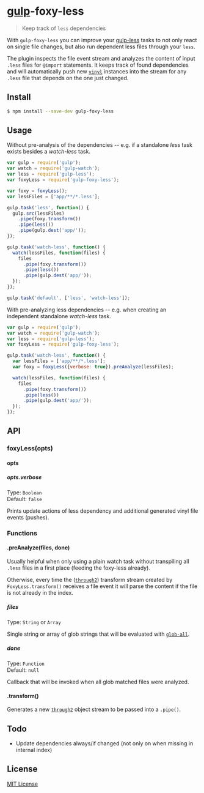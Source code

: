 # [gulp](http://gulpjs.com)-foxy-less

> Keep track of `less` dependencies

With `gulp-foxy-less` you can improve your 
[gulp-less](https://github.com/plus3network/gulp-less) tasks 
to not only react on single file changes, but also run dependent less 
files through your `less`.

The plugin inspects the file event stream and analyzes the content of
input `.less` files for `@import` statements. It keeps track of found dependencies 
and will automatically push new [`vinyl`](https://github.com/wearefractal/vinyl)
instances into the stream for any `.less` file that depends on the one 
just changed.


## Install

```sh
$ npm install --save-dev gulp-foxy-less
```

## Usage

Without pre-analysis of the dependencies -- e.g. if a standalone *less* 
task exists besides a *watch-less* task. 

```js
var gulp = require('gulp');
var watch = require('gulp-watch');
var less = require('gulp-less');
var foxyLess = require('gulp-foxy-less');

var foxy = foxyLess();
var lessFiles = ['app/**/*.less'];

gulp.task('less', function() {
  gulp.src(lessFiles)
    .pipe(foxy.transform())
    .pipe(less())
    .pipe(gulp.dest('app/'));
});

gulp.task('watch-less', function() {
  watch(lessFiles, function(files) {
    files
      .pipe(foxy.transform())
      .pipe(less())
      .pipe(gulp.dest('app/'));
  });
});

gulp.task('default', ['less', 'watch-less']);
```

With pre-analyzing less dependencies -- e.g. when creating an
independent standalone *watch-less* task.

```js
var gulp = require('gulp');
var watch = require('gulp-watch');
var less = require('gulp-less');
var foxyLess = require('gulp-foxy-less');

gulp.task('watch-less', function() {
  var lessFiles = ['app/**/*.less'];
  var foxy = foxyLess({verbose: true}).preAnalyze(lessFiles);

  watch(lessFiles, function(files) {
    files
      .pipe(foxy.transform())
      .pipe(less())
      .pipe(gulp.dest('app/'));
  });
});
```

## API

### foxyLess(opts)

#### opts
##### opts.verbose

Type: `Boolean`  
Default: `false`

Prints update actions of less dependency and additional generated vinyl file events (pushes).



### Functions


#### .preAnalyze(files, done)

Usually helpful when only using a plain watch task without 
transpiling all `.less` files in a first place (feeding the foxy-less already).

Otherwise, every time the ([`through2`](https://github.com/rvagg/through2)) transform 
stream created by `FoxyLess.transform()` receives a file event it will parse the 
content if the file is not already in the index.

##### files
Type: `String` or `Array`

Single string or array of glob strings that will be evaluated with [`glob-all`](https://github.com/jpillora/node-glob-all).

##### done
Type: `Function`  
Default: `null`

Callback that will be invoked when all glob matched files were analyzed.


#### .transform()

Generates a new [`through2`](https://github.com/rvagg/through2) object stream to be passed into a `.pipe()`.



## Todo

* Update dependencies always/if changed (not only on when missing in internal index)


## License

[MIT License](http://en.wikipedia.org/wiki/MIT_License)
